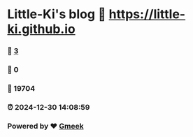 # Little-Ki's blog :link: https://little-ki.github.io 
### :page_facing_up: [3](https://little-ki.github.io/tag.html) 
### :speech_balloon: 0 
### :hibiscus: 19704 
### :alarm_clock: 2024-12-30 14:08:59 
### Powered by :heart: [Gmeek](https://github.com/Meekdai/Gmeek)
